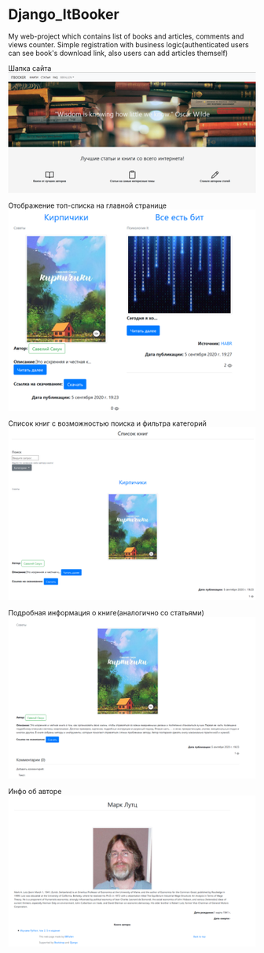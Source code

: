 # Django_ItBooker
My web-project which contains list of books and articles, comments and views counter. Simple registration with business logic(authenticated users can see book's download link, also users can add articles themself)

Шапка сайта
![Шапка сайта](https://github.com/BBFallen20/Django_ItBooker/blob/master/Screenshot_1.png)


Отображение топ-списка на главной странице
![Отображение топ-списка на главной странице](https://github.com/BBFallen20/Django_ItBooker/blob/master/Screenshot_3.png)


Список книг с возможностью поиска и фильтра категорий
![Список книг с возможностью поиска и фильтра категорий](https://github.com/BBFallen20/Django_ItBooker/blob/master/Screenshot_2.png)


Подробная информация о книге(аналогично со статьями)
![Подробная информация о книге(аналогично со статьями)](https://github.com/BBFallen20/Django_ItBooker/blob/master/Screenshot_4.png)



Инфо об авторе
![Инфо об авторе](https://github.com/BBFallen20/Django_ItBooker/blob/master/Screenshot_5.png)
